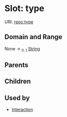 
# Slot: type




URI: [rpoc:type](https://pub.tech/schema/rpoc/type)


## Domain and Range

None &#8594;  <sub>0..1</sub> [String](types/String.md)

## Parents


## Children


## Used by

 * [Interaction](Interaction.md)
